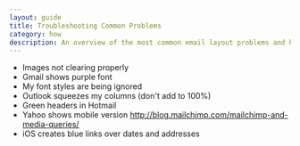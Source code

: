 ```yaml
---
layout: guide
title: Troubleshooting Common Problems
category: how
description: An overview of the most common email layout problems and how to fix them
---
```

- Images not clearing properly
- Gmail shows purple font
- My font styles are being ignored
- Outlook squeezes my columns (don't add to 100%)
- Green headers in Hotmail
- Yahoo shows mobile version
http://blog.mailchimp.com/mailchimp-and-media-queries/
- iOS creates blue links over dates and addresses